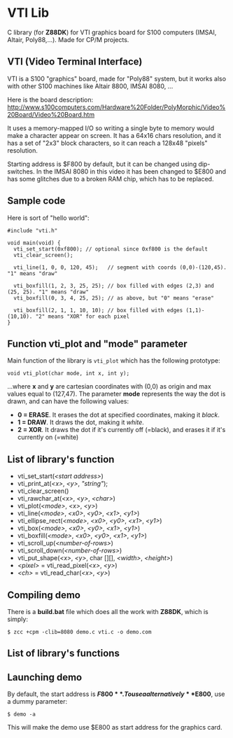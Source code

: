 # VTI Lib

C library (for **Z88DK**) for VTI graphics board for S100 computers (IMSAI, Altair, Poly88,...). Made for CP/M projects.

## VTI (Video Terminal Interface)

VTI is a S100 "graphics" board, made for "Poly88" system, but it works also with other S100 machines like Altair 8800, IMSAI 8080, ...

Here is the board description: http://www.s100computers.com/Hardware%20Folder/PolyMorphic/Video%20Board/Video%20Board.htm

It uses a memory-mapped I/O so writing a single byte to memory would make a character appear on screen. It has a 64x16 chars resolution, and it has a set of "2x3" block characters, so it can reach a 128x48 "pixels" resolution.

Starting address is $F800 by default, but it can be changed using dip-switches. In the IMSAI 8080 in this video it has been changed to $E800 and has some glitches due to a broken RAM chip, which has to be replaced.

## Sample code

Here is sort of "hello world":

    #include "vti.h"
    
    void main(void) {
      vti_set_start(0xf800); // optional since 0xf800 is the default
      vti_clear_screen();
      
      vti_line(1, 0, 0, 120, 45);   // segment with coords (0,0)-(120,45). "1" means "draw"
      
      vti_boxfill(1, 2, 3, 25, 25); // box filled with edges (2,3) and (25, 25). "1" means "draw"
      vti_boxfill(0, 3, 4, 25, 25); // as above, but "0" means "erase"
      
      vti_boxfill(2, 1, 1, 10, 10); // box filled with edges (1,1)-(10,10). "2" means "XOR" for each pixel
    }

## Function **vti_plot** and "mode" parameter

Main function of the library is `vti_plot` which has the following prototype:

    void vti_plot(char mode, int x, int y);

...where **x** and **y** are cartesian coordinates with (0,0) as origin and max values equal to (127,47).
The parameter **mode** represents the way the dot is drawn, and can have the following values:

* **0 = ERASE**. It erases the dot at specified coordinates, making it *black*.
* **1 = DRAW**. It draws the dot, making it *white*.
* **2 = XOR**. It draws the dot if it's currently off (=black), and erases it if it's currently on (=white)

## List of library's function

* vti_set_start(*\<start address\>*)
* vti_print_at(*\<x\>*, *\<y\>*, *"string"*);
* vti_clear_screen()
* vti_rawchar_at(*\<x\>*, *\<y\>*, *\<char\>*)
* vti_plot(*\<mode\>*, *\<x\>*, *\<y\>*)
* vti_line(*\<mode\>*, *\<x0\>*, *\<y0\>*, *\<x1\>*, *\<y1\>*)
* vti_ellipse_rect(*\<mode\>*, *\<x0\>*, *\<y0\>*, *\<x1\>*, *\<y1\>*)
* vti_box(*\<mode\>*, *\<x0\>*, *\<y0\>*, *\<x1\>*, *\<y1\>*)
* vti_boxfill(*\<mode\>*, *\<x0\>*, *\<y0\>*, *\<x1\>*, *\<y1\>*)
* vti_scroll_up(*\<number-of-rows\>*)
* vti_scroll_down(*\<number-of-rows\>*)
* vti_put_shape(*\<x\>*, *\<y\>*, char [][], *\<width\>*, *\<height\>*)
* *\<pixel\>* = vti_read_pixel(*\<x\>*, *\<y\>*)
* *\<ch\>* = vti_read_char(*\<x\>*, *\<y\>*)

## Compiling demo

There is a **build.bat** file which does all the work with **Z88DK**, which is simply:

```$ zcc +cpm -clib=8080 demo.c vti.c -o demo.com```

## List of library's functions

## Launching demo

By default, the start address is **$F800**. To use a alternatively **$E800**, use a dummy parameter:

```$ demo -a```

This will make the demo use $E800 as start address for the graphics card.

<!-- ## Runnning demo in a video

[![running-demo](https://img.youtube.com/vi/AEd7Ui9pJeU/0.jpg)](https://www.youtube.com/watch?v=AEd7Ui9pJeU) -->
